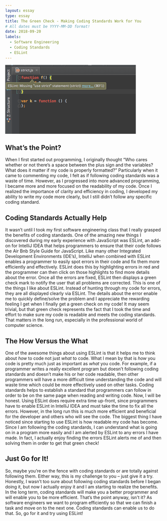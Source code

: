 ```yaml
---
layout: essay
type: essay
title: The Green Check - Making Coding Standards Work for You
# All dates must be YYYY-MM-DD format!
date: 2018-09-20
labels:
  - Software Engineering
  - Coding Standards
  - ESLint
---
```


<img class="ui large right spaced image" src="../images/screenshot.png">

## What’s the Point?

When I first started out programming, I originally thought “Who cares whether or not there’s a space between the plus sign and the variables? What does it matter if my code is properly formatted?” Particularly when it came to commenting my code, I felt as if following coding standards was a waste of time. However, as I progressed into more advanced programming, I became more and more focused on the readability of my code. Once I realized the importance of clarity and efficiency in coding, I developed my ability to write my code more clearly, but I still didn’t follow any specific coding standard.

## Coding Standards Actually Help

It wasn’t until I took my first software engineering class that I really grasped the benefits of coding standards. One of the amazing new things I discovered during my early experience with JavaScript was ESLint, an add-on for IntelliJ IDEA that helps programmers to ensure that their code follows the Air Bnb Style Guide for JavaScript. Like many other Integrated Development Environments (IDE’s), IntelliJ  when combined with ESLint enables a programmer to easily spot errors in their code and fix them more efficiently and effectively. ESLint does this by highlighting errors in red and the programmer can then click on those highlights to find more details about the error. Once all the errors are fixed, ESLint then displays a green check mark to notify the user that all problems are corrected. This is one of the things I like about ESLint. Instead of hunting through my code for errors, they are all displayed clearly via ESLint. The details about the error enable me to quickly define/solve the problem and I appreciate the rewarding feeling I get when I finally get a green check on my code! It may seem trivial, but that green check represents the fact that I took the time and effort to make sure my code is readable and meets the coding standards. That matters in the long run, especially in the professional world of computer science.

## The How Versus the What

One of the awesome things about using ESLint is that it helps me to think about *how* to code not just *what* to code. What I mean by that is *how* you code is pretty much just as important as *what* you code. For example, if a programmer writes a really excellent program but doesn’t following coding standards and doesn’t make his or her code readable, then other programmers will have a more difficult time understanding the code and will waste time which could be more effectively used on other tasks. Coding standards helps to establish a standard that programmers can follow in order to be on the same page when reading and writing code. Now, I will be honest. Using ESLint does require extra time up-front, since programmers have to enable ESLint in IntelliJ IDEA and must take the time to fix all the errors. However, in the long run this is much more efficient and beneficial for the developer and others who will see the code. The biggest thing I have noticed since starting to use ESLint is how readable my code has become. Since I am following the coding standards, I can understand what is going on in a program more easily and I am alerted by ESLint to any errors I have made. In fact, I actually enjoy finding the errors ESLint alerts me of and then solving them in order to get that green check!

## Just Go for It!

So, maybe you’re on the fence with coding standards or are totally against following them. Either way, this is my challenge to you – just give it a try. Honestly, I wasn’t too sure about following coding standards before I began doing it, but now I actually enjoy it and I am starting to realize the benefits. In the long term, coding standards will make you a better programmer and will enable you to be more efficient. That’s the point anyway, isn't it? As software engineers we want to program efficiently so that we can finish a task and move on to the next one. Coding standards can enable us to do that. So, go for it and try using ESLint!
